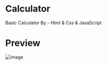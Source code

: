 # Calculator
Basic Calculator By - Html &amp; Css &amp; JavaScript

# Preview

![image](https://user-images.githubusercontent.com/59147103/118354718-26b30680-b575-11eb-9fe7-463a289d198e.png)
